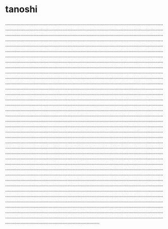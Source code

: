 # tanoshi

......................................................................................................................................................................................................................................................................................................................................................................................................................................................................................................................................................................................................................................................................................................................................................................................................................................................................................................................................................................................................................................................................................................................................................................................................................................................................................................................................................................................................................................................................................................................................................................................................................................................................................................................................................................................................................................................................................................................................................................................................................................................................................................................................................................................................................................................................................................................................................................................................................................................................................................................................................................................................................................................................................................................................................................................................................................................................................................................................................................................................................................................................................................................................................................................................................................................................................................................................................................................................................................................................................................................................................................................................................................................................................................................................................................................................................................................................................................................................................................................................................................................................................................................................................................................................................................................................................................................................................................................................................................................................................................................................................................................................................................................................................................................................................................................................................................................